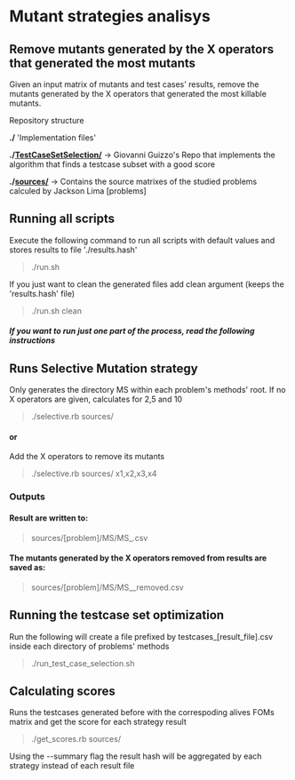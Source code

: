 # Mutant strategies analisys
## Remove mutants generated by the X operators that generated the most mutants

Given an input matrix of mutants and test cases' results, remove the mutants
generated by the X operators that generated the most killable mutants.

Repository structure

**./** 'Implementation files'

**./[TestCaseSetSelection/]("https://github.com/GiovaniGuizzo/TestCaseSetSelection")** -> Giovanni Guizzo's Repo that implements the 
algorithm that finds a testcase subset with a good score

**./[sources/]("https://github.com/jacksonpradolima/SUTs4MutationTesting")** -> Contains the source matrixes of the studied problems calculed 
by Jackson Lima [problems]

## Running all scripts
Execute the following command to run all scripts with default values and stores
results to file './results.hash'
> ./run.sh

If you just want to clean the generated files add clean argument (keeps the 
'results.hash' file)
> ./run.sh clean

##### If you want to run just one part of the process, read the following instructions
## Runs Selective Mutation strategy
Only generates the directory MS within each problem's methods' root.
If no X operators are given, calculates for 2,5 and 10
> ./selective.rb sources/

#### or
Add the X operators to remove its mutants
> ./selective.rb sources/ x1,x2,x3,x4

### Outputs
#### Result are written to:
> sources/[problem]/MS/MS_<n>.csv 

#### The mutants generated by the X operators removed from results are saved as:
> sources/[problem]/MS/MS_<n>_removed.csv

## Running the testcase set optimization
Run the following will create a file prefixed by testcases_[result_file].csv 
inside each directory of problems' methods
> ./run_test_case_selection.sh

## Calculating scores
Runs the testcases generated before with the correspoding alives FOMs matrix
and get the score for each strategy result
> ./get_scores.rb sources/

Using the --summary flag the result hash will be aggregated by each strategy 
instead of each result file